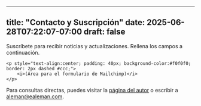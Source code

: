 
---
title: "Contacto y Suscripción"
date: 2025-06-28T07:22:07-07:00
draft: false
---

Suscríbete para recibir noticias y actualizaciones. Rellena los campos a continuación.

<div id="mailchimp-form-embed">
    
    <p style="text-align:center; padding: 40px; background-color:#f0f0f0; border: 2px dashed #ccc;">
        <i>(Área para el formulario de Mailchimp)</i>
    </p>

</div>

<div class="contact-alternative">
    <p>Para consultas directas, puedes visitar la <a href="https://ealeman.com/" target="_blank" rel="noopener noreferrer">página del autor</a> o escribir a <a href="mailto:aleman@ealeman.com">aleman@ealeman.com</a>.</p>
</div>